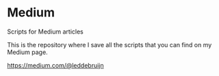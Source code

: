 # Medium
Scripts for Medium articles

This is the repository where I save all the scripts that you can find on my Medium page.

https://medium.com/@leddebruijn
